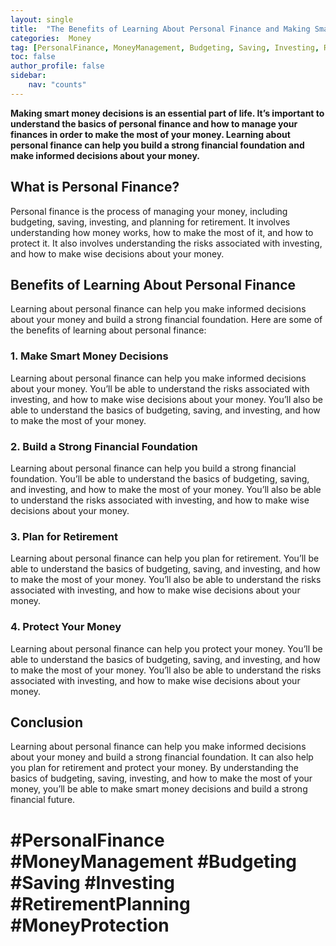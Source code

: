 ```yaml
---
layout: single
title:  "The Benefits of Learning About Personal Finance and Making Smart Money Decisions"
categories:  Money
tag: [PersonalFinance, MoneyManagement, Budgeting, Saving, Investing, RetirementPlanning, MoneyProtection, ]
toc: false
author_profile: false
sidebar:
    nav: "counts"
---
```

    
**Making smart money decisions is an essential part of life. It’s important to understand the basics of personal finance and how to manage your finances in order to make the most of your money. Learning about personal finance can help you build a strong financial foundation and make informed decisions about your money.**

## What is Personal Finance?

Personal finance is the process of managing your money, including budgeting, saving, investing, and planning for retirement. It involves understanding how money works, how to make the most of it, and how to protect it. It also involves understanding the risks associated with investing, and how to make wise decisions about your money.

## Benefits of Learning About Personal Finance

Learning about personal finance can help you make informed decisions about your money and build a strong financial foundation. Here are some of the benefits of learning about personal finance:

### 1. Make Smart Money Decisions

Learning about personal finance can help you make informed decisions about your money. You’ll be able to understand the risks associated with investing, and how to make wise decisions about your money. You’ll also be able to understand the basics of budgeting, saving, and investing, and how to make the most of your money.

### 2. Build a Strong Financial Foundation

Learning about personal finance can help you build a strong financial foundation. You’ll be able to understand the basics of budgeting, saving, and investing, and how to make the most of your money. You’ll also be able to understand the risks associated with investing, and how to make wise decisions about your money.

### 3. Plan for Retirement

Learning about personal finance can help you plan for retirement. You’ll be able to understand the basics of budgeting, saving, and investing, and how to make the most of your money. You’ll also be able to understand the risks associated with investing, and how to make wise decisions about your money.

### 4. Protect Your Money

Learning about personal finance can help you protect your money. You’ll be able to understand the basics of budgeting, saving, and investing, and how to make the most of your money. You’ll also be able to understand the risks associated with investing, and how to make wise decisions about your money.

## Conclusion

Learning about personal finance can help you make informed decisions about your money and build a strong financial foundation. It can also help you plan for retirement and protect your money. By understanding the basics of budgeting, saving, investing, and how to make the most of your money, you’ll be able to make smart money decisions and build a strong financial future. 

# #PersonalFinance #MoneyManagement #Budgeting #Saving #Investing #RetirementPlanning #MoneyProtection